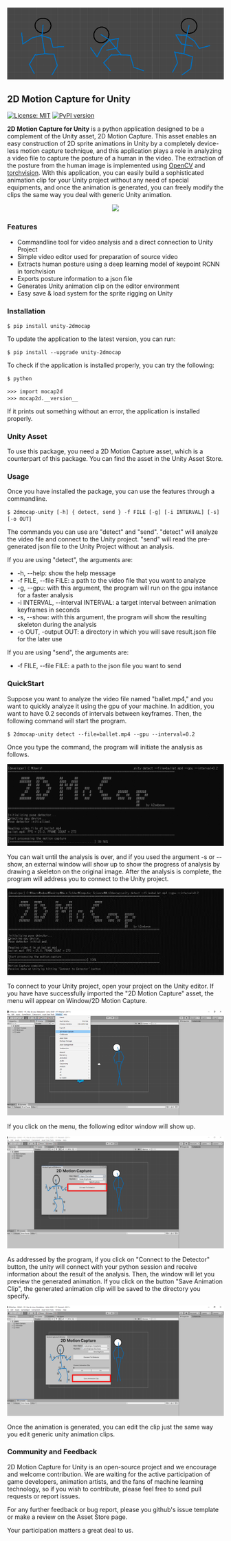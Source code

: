 <p align="center">
    <img src="https://github.com/k2sebeom/unity-2dmocap/blob/master/src/Banner.PNG?raw=true">
</p>

2D Motion Capture for Unity
-------

[![License: MIT](https://img.shields.io/badge/License-MIT-blue.svg)](https://opensource.org/licenses/MIT)
[![PyPI version](https://badge.fury.io/py/unity-2dmocap.svg)](https://badge.fury.io/py/unity-2dmocap)

**2D Motion Capture for Unity** is a python application designed to be a complement of the Unity asset, 2D Motion Capture.
This asset enables an easy construction of 2D sprite animations in Unity by a completely device-less motion capture technique,
and this application plays a role in analyzing a video file to capture the posture of a human in the video. The extraction of the 
posture from the human image is implemented using [OpenCV](https://opencv.org/) and [torchvision](https://pytorch.org/docs/stable/torchvision/index.html).
With this application, you can easily build a sophisticated animation clip for 
your Unity project without any need of special equipments, and once the animation is
generated, you can freely modify the clips the same way you deal with generic Unity animation.

<p align="center">
        <img src="https://github.com/k2sebeom/unity-2dmocap/blob/master/src/Demo.gif?raw=true" width=500>
</p>

### Features
* Commandline tool for video analysis and a direct connection to Unity Project
* Simple video editor used for preparation of source video
* Extracts human posture using a deep learning model of keypoint RCNN in torchvision
* Exports posture information to a json file
* Generates Unity animation clip on the editor environment
* Easy save & load system for the sprite rigging on Unity

### Installation
```{commandline}
$ pip install unity-2dmocap
```
To update the application to the latest version, you can run:
```{commandline}
$ pip install --upgrade unity-2dmocap
```
To check if the application is installed properly, you can try the following:
```{commandline}
$ python
```
```{python}
>>> import mocap2d
>>> mocap2d.__version__
```
If it prints out something without an error, the application is installed properly.

### Unity Asset

To use this package, you need a 2D Motion Capture asset, which is a counterpart of 
this package. You can find the asset in the Unity Asset Store.

### Usage

Once you have installed the package, you can use the features through a commandline.

```{commandline}
$ 2dmocap-unity [-h] { detect, send } -f FILE [-g] [-i INTERVAL] [-s] [-o OUT]
```
The commands you can use are "detect" and "send". "detect" will analyze the video file
and connect to the Unity project. "send" will read the pre-generated json file
to the Unity Project without an analysis.

If you are using "detect", the arguments are:
* -h, --help: show the help message
* -f FILE, --file FILE: a path to the video file that you want to analyze
* -g, --gpu: with this argument, the program will run on the gpu instance for a faster analysis
* -i INTERVAL, --interval INTERVAL: a target interval between animation keyframes in seconds
* -s, --show: with this argument, the program will show the resulting skeleton during the analysis
* -o OUT, -output OUT: a directory in which you will save result.json file for the later use

If you are using "send", the arguments are:
* -f FILE, --file FILE: a path to the json file you want to send

### QuickStart

Suppose you want to analyze the video file named "ballet.mp4," and you want to quickly 
analyze it using the gpu of your machine. In addition, you want to have 0.2 seconds of intervals 
between keyframes. Then, the following command will start the program.

```{commandline}
$ 2dmocap-unity detect --file=ballet.mp4 --gpu --interval=0.2 
```

Once you type the command, the program will initiate the analysis as follows.

<p align="center">
    <img src="https://github.com/k2sebeom/unity-2dmocap/blob/master/src/usage/1.png?raw=true"
</p>

You can wait until the analysis is over, and if you used the argument -s or --show, 
an external window will show up to show the progress of analysis by drawing a skeleton 
on the original image. After the analysis is complete, the program will address you to connect to 
the Unity project.

<p align="center">
    <img src="https://github.com/k2sebeom/unity-2dmocap/blob/master/src/usage/2.png?raw=true"
</p>

To connect to your Unity project, open your project on the Unity editor. If you have have 
successfully imported the "2D Motion Capture" asset, the menu will appear on 
Window/2D Motion Capture.

<p align="center">
    <img src="https://github.com/k2sebeom/unity-2dmocap/blob/master/src/usage/3.png?raw=true"
</p>

If you click on the menu, the following editor window will show up. 

<p align="center">
    <img src="https://github.com/k2sebeom/unity-2dmocap/blob/master/src/usage/4.png?raw=true"
</p>

As addressed by the program, if you click on "Connect to the Detector" button, the unity will
connect with your python session and receive information about the result of the analysis. Then, 
the window will let you preview the generated animation. If you click on the button "Save Animation Clip", 
the generated animation clip will be saved to the directory you specify.

<p align="center">
    <img src="https://github.com/k2sebeom/unity-2dmocap/blob/master/src/usage/5.png?raw=true"
</p>

Once the animation is generated, you can edit the clip just the same way you
 edit generic unity animation clips.
 
### Community and Feedback

2D Motion Capture for Unity is an open-source project and we encourage and welcome contribution. 
We are waiting for the active participation of game developers, animation artists, and the fans of machine learning technology, so 
if you wish to contribute, please feel free to send pull requests or report issues.

For any further feedback or bug report, please you github's issue template or make a review 
on the Asset Store page. 

Your participation matters a great deal to us.

